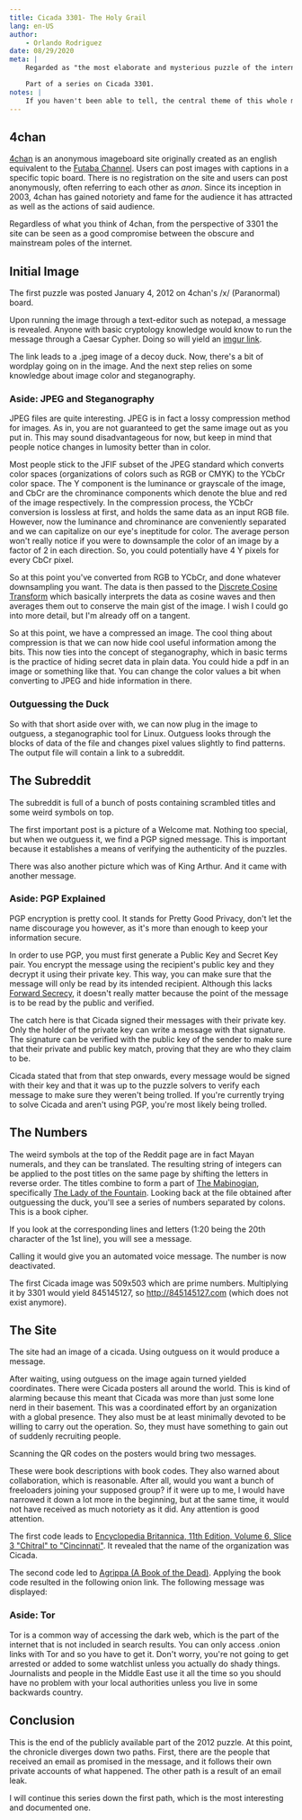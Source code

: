 ```yaml
---
title: Cicada 3301- The Holy Grail
lang: en-US
author:
	- Orlando Rodriguez
date: 08/29/2020
meta: |
    Regarded as "the most elaborate and mysterious puzzle of the internet age", *CICADA 3301* is a mysterious organization that attempted to recruit codebreakers starting in 2012. I have included the puzzle-solving process, and provided my own speculation on the purpose/meaning behind the organization.

    Part of a series on Cicada 3301. 
notes: |
    If you haven't been able to tell, the central theme of this whole mystery is [The Matter of Britain](https://en.wikipedia.org/wiki/Matter_of_Britain) with all the references to Arthurian legend and the Mabigonian.	
---
```


## 4chan

[4chan](www.4chan.org) is an anonymous imageboard site originally created as an english equivalent to the [Futaba Channel](www.2chan.net). Users can post images with captions in a specific topic board. There is no registration on the site and users can post anonymously, often referring to each other as *anon*. Since its inception in 2003, 4chan has gained notoriety and fame for the audience it has attracted as well as the actions of said audience. 

Regardless of what you think of 4chan, from the perspective of 3301 the site can be seen as a good compromise between the obscure and mainstream poles of the internet.

## Initial Image

The first puzzle was posted January 4, 2012 on 4chan's /x/ (Paranormal) board. 

Upon running the image through a text-editor such as notepad, a message is revealed. Anyone with basic cryptology knowledge would know to run the message through a Caesar Cypher. Doing so will yield an [imgur link](https://i.imgur.com/m9sYK.jpg). 

The link leads to a .jpeg image of a decoy duck. Now, there's a bit of wordplay going on in the image. And the next step relies on some knowledge about image color and steganography.

### Aside: JPEG and Steganography

JPEG files are quite interesting. JPEG is in fact a lossy compression method for images. As in, you are not guaranteed to get the same image out as you put in. This may sound disadvantageous for now, but keep in mind that people notice changes in lumosity better than in color.

Most people stick to the JFIF subset of the JPEG standard which converts color spaces (organizations of colors such as RGB or CMYK) to the YCbCr color space. The Y component is the luminance or grayscale of the image, and CbCr are the chrominance components which denote the blue and red of the image respectively. In the compression process, the YCbCr conversion is lossless at first, and holds the same data as an input RGB file. However, now the luminance and chrominance are conveniently separated and we can capitalize on our eye's ineptitude for color. The average person won't really notice if you were to downsample the color of an image by a factor of 2 in each direction. So, you could potentially have 4 Y pixels for every CbCr pixel.

So at this point you've converted from RGB to YCbCr, and done whatever downsampling you want. The data is then passed to the [Discrete Cosine Transform](https://en.wikipedia.org/wiki/Discrete_cosine_transform) which basically interprets the data as cosine waves and then averages them out to conserve the main gist of the image. I wish I could go into more detail, but I'm already off on a tangent. 

So at this point, we have a compressed an image. The cool thing about compression is that we can now hide cool useful information among the bits. This now ties into the concept of steganography, which in basic terms is the practice of hiding secret data in plain data. You could hide a pdf in an image or something like that. You can change the color values a bit when converting to JPEG and hide information in there. 

### Outguessing the Duck

So with that short aside over with, we can now plug in the image to outguess, a steganographic tool for Linux. Outguess looks through the blocks of data of the file and changes pixel values slightly to find patterns. The output file will contain a link to a subreddit. 


## The Subreddit

The subreddit is full of a bunch of posts containing scrambled titles and some weird symbols on top. 

The first important post is a picture of a Welcome mat. Nothing too special, but when we outguess it, we find a PGP signed message. This is important because it establishes a means of verifying the authenticity of the puzzles. 

There was also another picture which was of King Arthur. And it came with another message. 

### Aside: PGP Explained

PGP encryption is pretty cool. It stands for Pretty Good Privacy, don't let the name discourage you however, as it's more than enough to keep your information secure. 

In order to use PGP, you must first generate a Public Key and Secret Key pair. You encrypt the message using the recipient's public key and they decrypt it using their private key. This way, you can make sure that the message will only be read by its intended recipient. Although this lacks [Forward Secrecy](https://en.wikipedia.org/wiki/Forward_secrecy), it doesn't really matter because the point of the message is to be read by the public and verified.

The catch here is that Cicada signed their messages with their private key. Only the holder of the private key can write a message with that signature. The signature can be verified with the public key of the sender to make sure that their private and public key match, proving that they are who they claim to be. 

Cicada stated that from that step onwards, every message would be signed with their key and that it was up to the puzzle solvers to verify each message to make sure they weren't being trolled. If you're currently trying to solve Cicada and aren't using PGP, you're most likely being trolled. 

## The Numbers

The weird symbols at the top of the Reddit page are in fact Mayan numerals, and they can be translated. The resulting string of integers can be applied to the post titles on the same page by shifting the letters in reverse order. The titles combine to form a part of [The Mabinogian](https://en.wikipedia.org/wiki/Mabinogion), specifically [The Lady of the Fountain](https://sacred-texts.com/neu/celt/mab/mab05.htm). Looking back at the file obtained after outguessing the duck, you'll see a series of numbers separated by colons. This is a book cipher. 

If you look at the corresponding lines and letters (1:20 being the 20th character of the 1st line), you will see a message.

Calling it would give you an automated voice message. The number is now deactivated.

The first Cicada image was 509x503 which are prime numbers. Multiplying it by 3301 would yield 845145127, so http://845145127.com (which does not exist anymore). 

## The Site

The site had an image of a cicada. Using outguess on it would produce a message. 

After waiting, using outguess on the image again turned yielded coordinates. There were Cicada posters all around the world. This is kind of alarming because this meant that Cicada was more than just some lone nerd in their basement. This was a coordinated effort by an organization with a global presence. They also must be at least minimally devoted to be willing to carry out the operation. So, they must have something to gain out of suddenly recruiting people.  

Scanning the QR codes on the posters would bring two messages.

These were book descriptions with book codes. They also warned about collaboration, which is reasonable. After all, would you want a bunch of freeloaders joining your supposed group? if it were up to me, I would have narrowed it down a lot more in the beginning, but at the same time, it would not have received as much notoriety as it did. Any attention is good attention. 

The first code leads to [Encyclopedia Britannica, 11th Edition, Volume 6, Slice 3 "Chitral" to "Cincinnati"](https://www.gutenberg.org/files/31447/31447.txt). It revealed that the name of the organization was Cicada. 

The second code led to [Agrippa (A Book of the Dead)](https://en.wikipedia.org/wiki/Agrippa_(A_Book_of_the_Dead)). Applying the book code resulted in the following onion link. The following message was displayed:


### Aside: Tor

Tor is a common way of accessing the dark web, which is the part of the internet that is not included in search results. You can only access .onion links with Tor and so you have to get it. Don't worry, you're not going to get arrested or added to some watchlist unless you actually do shady things. Journalists and people in the Middle East use it all the time so you should have no problem with your local authorities unless you live in some backwards country. 

## Conclusion

This is the end of the publicly available part of the 2012 puzzle. At this point, the chronicle diverges down two paths. First, there are the people that received an email as promised in the message, and it follows their own private accounts of what happened. The other path is a result of an email leak.  

I will continue this series down the first path, which is the most interesting and documented one. 
